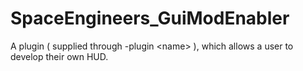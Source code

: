 # SpaceEngineers_GuiModEnabler
A plugin ( supplied through -plugin &lt;name> ), which allows a user to develop their own HUD.
